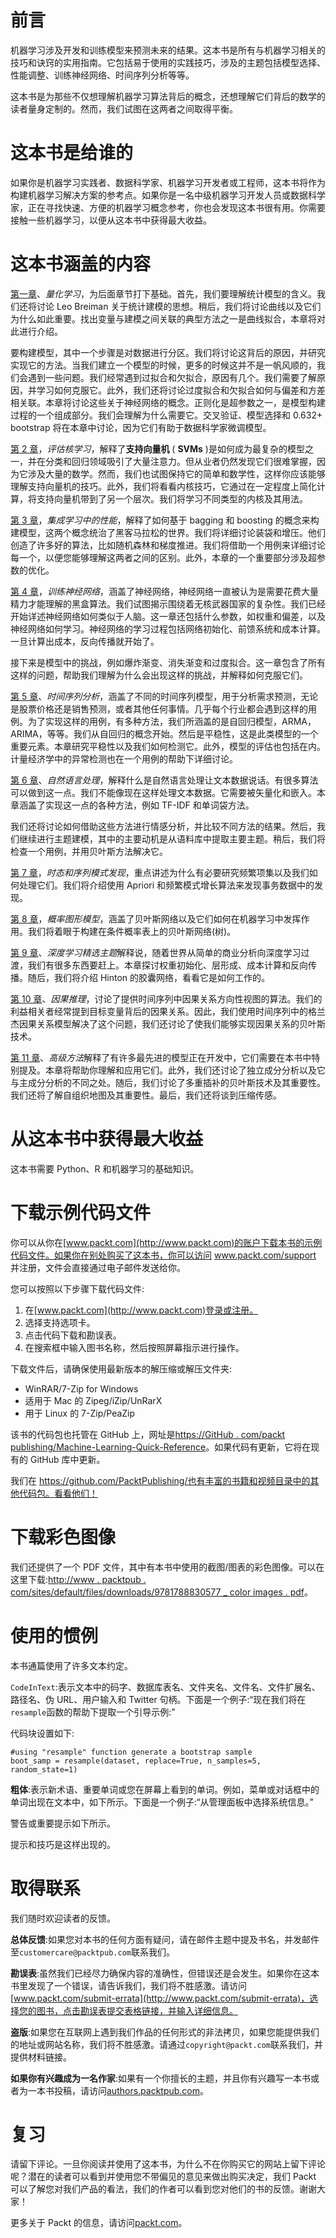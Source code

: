 <title>Preface</title>  

# 前言

机器学习涉及开发和训练模型来预测未来的结果。这本书是所有与机器学习相关的技巧和诀窍的实用指南。它包括易于使用的实践技巧，涉及的主题包括模型选择、性能调整、训练神经网络、时间序列分析等等。

这本书是为那些不仅想理解机器学习算法背后的概念，还想理解它们背后的数学的读者量身定制的。然而，我们试图在这两者之间取得平衡。

<title>Who this book is for</title>  

# 这本书是给谁的

如果你是机器学习实践者、数据科学家、机器学习开发者或工程师，这本书将作为构建机器学习解决方案的参考点。如果你是一名中级机器学习开发人员或数据科学家，正在寻找快速、方便的机器学习概念参考，你也会发现这本书很有用。你需要接触一些机器学习，以便从这本书中获得最大收益。

<title>What this book covers</title>  

# 这本书涵盖的内容

[第一章](f5717643-7339-46dd-aad1-9277e0091279.xhtml)、*量化学习*，为后面章节打下基础。首先，我们要理解统计模型的含义。我们还将讨论 Leo Breiman 关于统计建模的思想。稍后，我们将讨论曲线以及它们为什么如此重要。找出变量与建模之间关联的典型方法之一是曲线拟合，本章将对此进行介绍。

要构建模型，其中一个步骤是对数据进行分区。我们将讨论这背后的原因，并研究实现它的方法。当我们建立一个模型的时候，更多的时候这并不是一帆风顺的，我们会遇到一些问题。我们经常遇到过拟合和欠拟合，原因有几个。我们需要了解原因，并学习如何克服它。此外，我们还将讨论过度拟合和欠拟合如何与偏差和方差相关联。本章将讨论这些关于神经网络的概念。正则化是超参数之一，是模型构建过程的一个组成部分。我们会理解为什么需要它。交叉验证、模型选择和 0.632+ bootstrap 将在本章中讨论，因为它们有助于数据科学家微调模型。

[第 2 章](45ee9f11-4147-4e03-aada-856503d75b8a.xhtml)，*评估核学习*，解释了**支持向量机** ( **SVMs** )是如何成为最复杂的模型之一，并在分类和回归领域吸引了大量注意力。但从业者仍然发现它们很难掌握，因为它涉及大量的数学。然而，我们也试图保持它的简单和数学性，这样你应该能够理解支持向量机的技巧。此外，我们将看看内核技巧，它通过在一定程度上简化计算，将支持向量机带到了另一个层次。我们将学习不同类型的内核及其用法。

[第 3 章](35c2f650-4c1a-4c14-8b3c-37b69271c37f.xhtml)，*集成学习中的性能*，解释了如何基于 bagging 和 boosting 的概念来构建模型，这两个概念统治了黑客马拉松的世界。我们将详细讨论装袋和增压。他们创造了许多好的算法，比如随机森林和梯度推进。我们将借助一个用例来详细讨论每一个，以便您能够理解这两者之间的区别。此外，本章的一个重要部分涉及超参数的优化。

[第 4 章](e994d382-9a54-427c-86db-caf852e5c084.xhtml)，*训练神经网络*，涵盖了神经网络，神经网络一直被认为是需要花费大量精力才能理解的黑盒算法。我们试图揭示围绕着无核武器国家的复杂性。我们已经开始详述神经网络如何类似于人脑。这一章还包括什么参数，如权重和偏差，以及神经网络如何学习。神经网络的学习过程包括网络初始化、前馈系统和成本计算。一旦计算出成本，反向传播就开始了。

接下来是模型中的挑战，例如爆炸渐变、消失渐变和过度拟合。这一章包含了所有这样的问题，帮助我们理解为什么会出现这样的挑战，并解释如何克服它们。

[第 5 章](ee522eae-86b5-4fc1-a386-d0088b46fdf4.xhtml)、*时间序列分析*，涵盖了不同的时间序列模型，用于分析需求预测，无论是股票价格还是销售预测，或者其他任何事情。几乎每个行业都会遇到这样的用例。为了实现这样的用例，有多种方法，我们所涵盖的是自回归模型，ARMA，ARIMA，等等。我们从自回归的概念开始。然后是平稳性，这是此类模型的一个重要元素。本章研究平稳性以及我们如何检测它。此外，模型的评估也包括在内。计量经济学中的异常检测也在一个用例的帮助下详细讨论。

[第 6 章](eb5bd372-b8f4-43f2-94ee-6e5d30042cef.xhtml)、*自然语言处理*，解释什么是自然语言处理让文本数据说话。有很多算法可以做到这一点。我们不能像现在这样处理文本数据。它需要被矢量化和嵌入。本章涵盖了实现这一点的各种方法，例如 TF-IDF 和单词袋方法。

我们还将讨论如何借助这些方法进行情感分析，并比较不同方法的结果。然后，我们继续进行主题建模，其中的主要动机是从语料库中提取主要主题。稍后，我们将检查一个用例，并用贝叶斯方法解决它。

[第 7 章](751d8778-9eec-4c2f-964a-e756ac419107.xhtml)，*时态和序列模式发现*，重点讲述为什么有必要研究频繁项集以及我们如何处理它们。我们将介绍使用 Apriori 和频繁模式增长算法来发现事务数据中的发现。

[第 8 章](64be9aad-a25e-4ea4-abbb-bc8ff4cbbe1a.xhtml)，*概率图形模型*，涵盖了贝叶斯网络以及它们如何在机器学习中发挥作用。我们将着眼于构建在条件概率表上的贝叶斯网络(树)。

[第 9 章](6fd48e9f-f2fd-4b29-a006-1b151de4960f.xhtml)、*深度学习精选主题*解释说，随着世界从简单的商业分析向深度学习过渡，我们有很多东西要赶上。本章探讨权重初始化、层形成、成本计算和反向传播。随后，我们将介绍 Hinton 的胶囊网络，看看它是如何工作的。

[第 10 章](087b7fc7-b46b-4d41-99ee-fcef04383d06.xhtml)、*因果推理*，讨论了提供时间序列中因果关系方向性视图的算法。我们的利益相关者经常提到目标变量背后的因果关系。因此，我们使用时间序列中的格兰杰因果关系模型解决了这个问题，我们还讨论了使我们能够实现因果关系的贝叶斯技术。

[第 11 章](2625df31-d724-4c6e-9d07-2afbca2ed3de.xhtml)、*高级方法*解释了有许多最先进的模型正在开发中，它们需要在本书中特别提及。本章将帮助你理解和应用它们。此外，我们还讨论了独立成分分析以及它与主成分分析的不同之处。随后，我们讨论了多重插补的贝叶斯技术及其重要性。我们还将了解自组织地图及其重要性。最后，我们还将谈到压缩传感。

<title>To get the most out of this book</title>  

# 从这本书中获得最大收益

这本书需要 Python、R 和机器学习的基础知识。

<title>Download the example code files</title>  

# 下载示例代码文件

你可以从你在[www.packt.com](http://www.packt.com)的账户下载本书的示例代码文件。如果你在别处购买了这本书，你可以访问 www.packt.com/support 并注册，文件会直接通过电子邮件发送给你。

您可以按照以下步骤下载代码文件:

1.  在[www.packt.com](http://www.packt.com)登录或注册。
2.  选择支持选项卡。
3.  点击代码下载和勘误表。
4.  在搜索框中输入图书名称，然后按照屏幕指示进行操作。

下载文件后，请确保使用最新版本的解压缩或解压文件夹:

*   WinRAR/7-Zip for Windows
*   适用于 Mac 的 Zipeg/iZip/UnRarX
*   用于 Linux 的 7-Zip/PeaZip

该书的代码包也托管在 GitHub 上，网址是[https://GitHub . com/packt publishing/Machine-Learning-Quick-Reference](https://github.com/PacktPublishing/Machine-Learning-Quick-Reference)。如果代码有更新，它将在现有的 GitHub 库中更新。

我们在 https://github.com/PacktPublishing/也有丰富的书籍和视频目录中的其他代码包。看看他们！

<title>Download the color images</title>  

# 下载彩色图像

我们还提供了一个 PDF 文件，其中有本书中使用的截图/图表的彩色图像。可以在这里下载:[http://www . packtpub . com/sites/default/files/downloads/9781788830577 _ color images . pdf](http://www.packtpub.com/sites/default/files/downloads/%209781788830577_ColorImages.pdf)。

<title>Conventions used</title>  

# 使用的惯例

本书通篇使用了许多文本约定。

`CodeInText`:表示文本中的码字、数据库表名、文件夹名、文件名、文件扩展名、路径名、伪 URL、用户输入和 Twitter 句柄。下面是一个例子:“现在我们将在`resample`函数的帮助下提取一个引导示例:”

代码块设置如下:

```
#using "resample" function generate a bootstrap sample
boot_samp = resample(dataset, replace=True, n_samples=5, random_state=1)
```

**粗体**:表示新术语、重要单词或您在屏幕上看到的单词。例如，菜单或对话框中的单词出现在文本中，如下所示。下面是一个例子:“从管理面板中选择系统信息。”

警告或重要提示如下所示。

提示和技巧是这样出现的。

<title>Get in touch</title>  

# 取得联系

我们随时欢迎读者的反馈。

**总体反馈**:如果您对本书的任何方面有疑问，请在邮件主题中提及书名，并发邮件至`customercare@packtpub.com`联系我们。

**勘误表**:虽然我们已经尽力确保内容的准确性，但错误还是会发生。如果你在这本书里发现了一个错误，请告诉我们，我们将不胜感激。请访问[www.packt.com/submit-errata](http://www.packt.com/submit-errata)，选择您的图书，点击勘误表提交表格链接，并输入详细信息。

**盗版**:如果您在互联网上遇到我们作品的任何形式的非法拷贝，如果您能提供我们的地址或网站名称，我们将不胜感激。请通过`copyright@packt.com`联系我们，并提供材料链接。

**如果你有兴趣成为一名作家**:如果有一个你擅长的主题，并且你有兴趣写一本书或者为一本书投稿，请访问[authors.packtpub.com](http://authors.packtpub.com/)。

<title>Reviews</title>  

# 复习

请留下评论。一旦你阅读并使用了这本书，为什么不在你购买它的网站上留下评论呢？潜在的读者可以看到并使用您不带偏见的意见来做出购买决定，我们 Packt 可以了解您对我们产品的看法，我们的作者可以看到您对他们的书的反馈。谢谢大家！

更多关于 Packt 的信息，请访问[packt.com](http://www.packt.com/)。